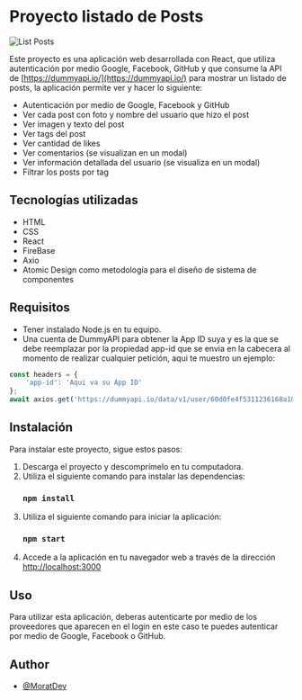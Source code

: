 # Proyecto listado de Posts 

![List Posts](https://raw.githubusercontent.com/MoratDev/Portafolio/master/assets/img/app-posts.png)

Este proyecto es una aplicación web desarrollada con React, que utiliza autenticación por medio Google, Facebook, GitHub y que consume la API de [https://dummyapi.io/](https://dummyapi.io/) para mostrar un listado de posts, la aplicación permite ver y hacer lo siguiente:

- Autenticación por medio de Google, Facebook y GitHub
- Ver cada post con foto y nombre del usuario que hizo el post
- Ver imagen y texto del post
- Ver tags del post
- Ver cantidad de likes
- Ver comentarios (se visualizan en un modal)
- Ver información detallada del usuario (se visualiza en un modal)
- Filtrar los posts por tag

## Tecnologías utilizadas

- HTML
- CSS
- React
- FireBase
- Axio
- Atomic Design como metodología para el diseño de sistema de componentes

## Requisitos

- Tener instalado Node.js en tu equipo.
- Una cuenta de DummyAPI para obtener la App ID suya y es la que se debe reemplazar por la propiedad app-id que se envia en la cabecera al momento de realizar cualquier petición, aqui te muestro un ejemplo:
```javascript
const headers = {
    'app-id': 'Aqui va su App ID'
};
await axios.get('https://dummyapi.io/data/v1/user/60d0fe4f5311236168a109f4/post?limit=10',  { headers })
```
## Instalación 

Para instalar este proyecto, sigue estos pasos:

1. Descarga el proyecto y descomprímelo en tu computadora.
2. Utiliza el siguiente comando para instalar las dependencias:
   ### `npm install`
3. Utiliza el siguiente comando para iniciar la aplicación:
   ### `npm start`
4. Accede a la aplicación en tu navegador web a través de la dirección
   [http://localhost:3000](http://localhost:3000)

## Uso
Para utilizar esta aplicación, deberas autenticarte por medio de los proveedores que aparecen en el login en este caso te puedes autenticar por medio de Google, Facebook o GitHub.

## Author

- [@MoratDev](https://github.com/MoratDev)

